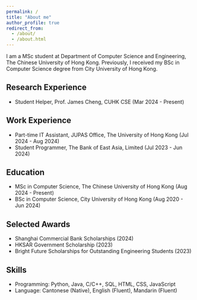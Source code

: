 ```yaml
---
permalink: /
title: "About me"
author_profile: true
redirect_from: 
  - /about/
  - /about.html
---
```


I am a MSc student at Department of Computer Science and Engineering, The Chinese University of Hong Kong. Previously, I received my BSc in Computer Science degree from City University of Hong Kong.

Research Experience
------
- Student Helper, Prof. James Cheng, CUHK CSE (Mar 2024 - Present)

Work Experience
------
- Part-time IT Assistant, JUPAS Office, The University of Hong Kong (Jul 2024 - Aug 2024)
- Student Programmer, The Bank of East Asia, Limited (Jul 2023 - Jun 2024)

Education
------
- MSc in Computer Science, The Chinese University of Hong Kong (Aug 2024 - Present)
- BSc in Computer Science, City University of Hong Kong (Aug 2020 - Jun 2024)

Selected Awards
------
- Shanghai Commercial Bank Scholarships (2024)
- HKSAR Government Scholarship (2023)
- Bright Future Scholarships for Outstanding Engineering Students (2023)

Skills
------
- Programming: Python, Java, C/C++, SQL, HTML, CSS, JavaScript
- Language: Cantonese (Native), English (Fluent), Mandarin (Fluent)
